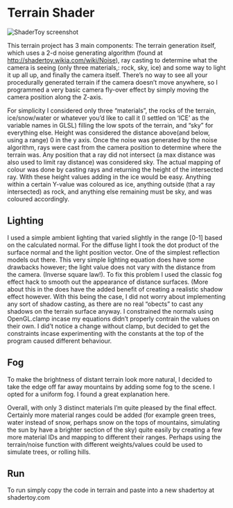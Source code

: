 # Terrain Shader

![ShaderToy screenshot](img/screenshot.png)

This terrain project has 3 main components: The terrain generation itself, which uses a 2-d noise generating algorithm (found at http://shadertoy.wikia.com/wiki/Noise), ray casting to determine what the camera is seeing (only three materials,: rock, sky, ice) and some way to light it up all up, and finally the camera itself. There’s no way to see all your procedurally generated terrain if the camera doesn’t move anywhere, so I programmed a very basic camera fly-over effect by simply moving the camera position along the Z-axis.

For simplicity I considered only three “materials”, the rocks of the terrain, ice/snow/water or whatever you’d like to call it (I settled on ‘ICE’ as the variable names in GLSL) filling the low spots of the terrain, and “sky” for everything else. Height was considered the distance above(and below, using a range) 0 in the y axis. Once the noise was generated by the noise algorithm, rays were cast from the camera position to determine where the terrain was. Any position that a ray did not intersect (a max distance was also used to limit ray distance) was considered sky. The actual mapping of colour was done by casting rays and returning the height of the intersected ray. With these height values adding in the ice would be easy. Anything within a certain Y-value was coloured as ice, anything outside (that a ray intersected) as rock, and anything else remaining must be sky, and was coloured accordingly.

## Lighting
I used a simple ambient lighting that varied slightly in the range [0-1] based on the calculated normal. For the diffuse light I took the dot product of the surface normal and the light position vector. One of the simplest reflection models out there. This very simple lighting equation does have some drawbacks however; the light value does not vary with the distance from the camera. (Inverse square law!). To fix this problem I used the classic fog effect hack to smooth out the appearance of distance surfaces. (More about this in the does have the added benefit of creating a realistic shadow effect however. With this being the case, I did not worry about implementing any sort of shadow casting, as there are no real “obects” to cast any shadows on the terrain surface anyway. I constrained the normals using OpenGL.clamp incase my equations didn’t properly contrain the values on their own. I did’t notice a change without clamp, but decided to get the constraints incase experimenting with the constants at the top of the program caused different behaviour.

## Fog
To make the brightness of distant terrain look more natural, I decided to take the edge off far away mountains by adding some fog to the scene. I opted for a uniform fog.  I found a great explanation here.

Overall, with only 3 distinct materials I’m quite pleased by the final effect. Certainly more material ranges could be added (for example green trees, water instead of snow, perhaps snow on the tops of mountains, simulating the sun by have a brighter section of the sky) quite easily by creating a few more material IDs and mapping to different their  ranges. Perhaps using the terrain/noise function with different weights/values could be used to simulate trees, or rolling hills.

## Run
To run simply copy the code in terrain and paste into a new shadertoy at shadertoy.com
